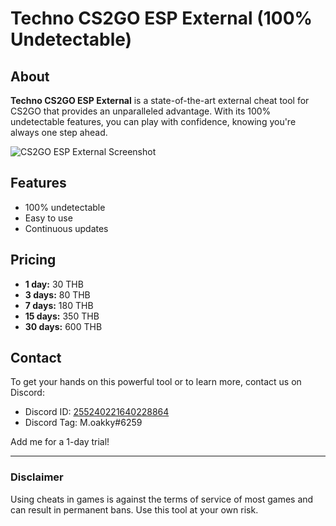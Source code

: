 # Techno CS2GO ESP External (100% Undetectable)

## About

**Techno CS2GO ESP External** is a state-of-the-art external cheat tool for CS2GO that provides an unparalleled advantage. With its 100% undetectable features, you can play with confidence, knowing you're always one step ahead.

![CS2GO ESP External Screenshot](path-to-your-image-file.png)

## Features

- 100% undetectable
- Easy to use
- Continuous updates

## Pricing

- **1 day:** 30 THB
- **3 days:** 80 THB
- **7 days:** 180 THB
- **15 days:** 350 THB
- **30 days:** 600 THB

## Contact

To get your hands on this powerful tool or to learn more, contact us on Discord:

- Discord ID: [255240221640228864](https://discordapp.com/users/255240221640228864)
- Discord Tag: M.oakky#6259

Add me for a 1-day trial!

---

### Disclaimer

Using cheats in games is against the terms of service of most games and can result in permanent bans. Use this tool at your own risk.
